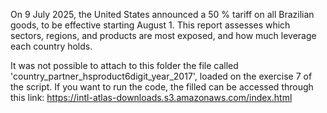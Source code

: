 On 9 July 2025, the United States announced a 50 % tariff on all Brazilian goods, to be effective starting August 1. This report assesses which sectors, regions, and products are most exposed, and how much leverage each country holds.

It was not possible to attach to this folder the file called 'country_partner_hsproduct6digit_year_2017', loaded on the exercise 7 of the script. If you want to run the code, the filled can be accessed through this link: https://intl-atlas-downloads.s3.amazonaws.com/index.html
